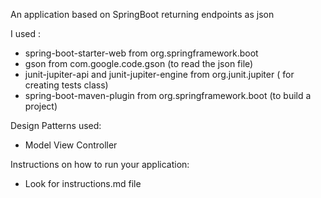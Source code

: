 An application based on SpringBoot returning endpoints as json

I used :
- spring-boot-starter-web from org.springframework.boot
- gson from com.google.code.gson (to read the json file)
- junit-jupiter-api and junit-jupiter-engine from org.junit.jupiter (
for creating tests class)
- spring-boot-maven-plugin from org.springframework.boot (to build a project)

Design Patterns used:
- Model View Controller

Instructions on how to run your application:
- Look for instructions.md file